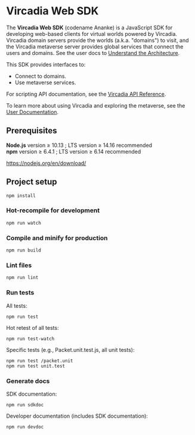 # Vircadia Web SDK

The **Vircadia Web SDK** (codename Ananke) is a JavaScript SDK for developing web-based clients for virtual worlds powered by
Vircadia. Vircadia domain servers provide the worlds (a.k.a. "domains") to visit, and the Vircadia metaverse server provides
global services that connect the users and domains.
See the user docs to [Understand the Architecture](https://docs.vircadia.dev/explore/get-started/architecture.html).

This SDK provides interfaces to:
- Connect to domains.
- Use metaverse services.

For scripting API documentation, see the [Vircadia API Reference](https://apidocs.vircadia.dev).

To learn more about using Vircadia and exploring the metaverse, see the [User Documentation](https://docs.vircadia.dev).


## Prerequisites

**Node.js** version &ge; 10.13 ; LTS version &ge; 14.16 recommended  
**npm** version &ge; 6.4.1 ; LTS version &ge; 6.14 recommended 

https://nodejs.org/en/download/


## Project setup
```
npm install
```

### Hot-recompile for development
```
npm run watch
```

### Compile and minify for production
```
npm run build
```

### Lint files
```
npm run lint
```

### Run tests

All tests:
```
npm run test
```
Hot retest of all tests:
```
npm run test-watch
```

Specific tests (e.g., Packet.unit.test.js, all unit tests):
```
npm run test /packet.unit
npm run test unit.test
```


### Generate docs

SDK documentation:
```
npm run sdkdoc
```

Developer documentation (includes SDK documentation):
```
npm run devdoc
```

